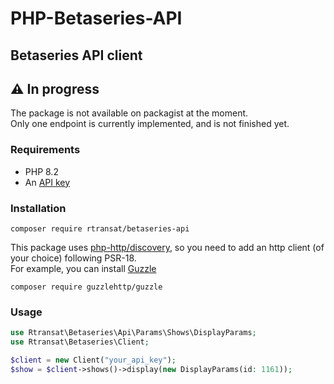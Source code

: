 # PHP-Betaseries-API

## Betaseries API client

## :warning: In progress
The package is not available on packagist at the moment.  
Only one endpoint is currently implemented, and is not finished yet.

### Requirements

- PHP 8.2
- An [API key](https://www.betaseries.com/en/api/)

### Installation

```shell
composer require rtransat/betaseries-api
```

This package uses [php-http/discovery](https://github.com/php-http/discovery), so you need to add an http client (of your choice) following PSR-18.  
For example, you can install [Guzzle](https://github.com/guzzle/guzzle)

```shell
composer require guzzlehttp/guzzle
```

### Usage

```php
use Rtransat\Betaseries\Api\Params\Shows\DisplayParams;
use Rtransat\Betaseries\Client;

$client = new Client("your_api_key");
$show = $client->shows()->display(new DisplayParams(id: 1161));
```

